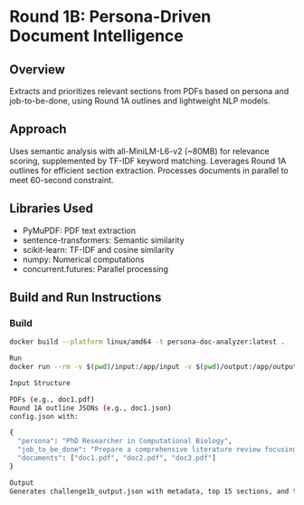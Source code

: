 # Round 1B: Persona-Driven Document Intelligence

## Overview
Extracts and prioritizes relevant sections from PDFs based on persona and job-to-be-done, using Round 1A outlines and lightweight NLP models.

## Approach
Uses semantic analysis with all-MiniLM-L6-v2 (~80MB) for relevance scoring, supplemented by TF-IDF keyword matching. Leverages Round 1A outlines for efficient section extraction. Processes documents in parallel to meet 60-second constraint.

## Libraries Used
- PyMuPDF: PDF text extraction
- sentence-transformers: Semantic similarity
- scikit-learn: TF-IDF and cosine similarity
- numpy: Numerical computations
- concurrent.futures: Parallel processing

## Build and Run Instructions
### Build
```bash
docker build --platform linux/amd64 -t persona-doc-analyzer:latest .

Run
docker run --rm -v $(pwd)/input:/app/input -v $(pwd)/output:/app/output --network none persona-doc-analyzer:latest

Input Structure

PDFs (e.g., doc1.pdf)
Round 1A outline JSONs (e.g., doc1.json)
config.json with:

{
  "persona": "PhD Researcher in Computational Biology",
  "job_to_be_done": "Prepare a comprehensive literature review focusing on methodologies, datasets, and performance benchmarks",
  "documents": ["doc1.pdf", "doc2.pdf", "doc3.pdf"]
}

Output
Generates challenge1b_output.json with metadata, top 15 sections, and top 15 subsections.```